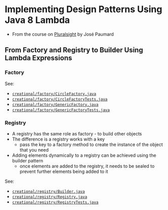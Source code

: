 # Implementing Design Patterns Using Java 8 Lambda

- From the course on [Pluralsight](https://app.pluralsight.com/library/courses/implementing-design-patterns-java-8-lambda-expression/) by José Paumard

## From Factory and Registry to Builder Using Lambda Expressions

### Factory

See:

- [`creational/factory/CircleFactory.java`](src/main/java/com/jashburn/designpatterns/creational/factory/CircleFactory.java)
- [`creational/factory/CircleFactoryTests.java`](src/test/java/com/jashburn/designpatterns/creational/factory/CircleFactoryTests.java)
- [`creational/factory/GenericFactory.java`](src/main/java/com/jashburn/designpatterns/creational/factory/GenericFactory.java)
- [`creational/factory/GenericFactoryTests.java`](src/test/java/com/jashburn/designpatterns/creational/factory/GenericFactoryTests.java)

### Registry

- A registry has the same role as factory - to build other objects
- The difference is a registry works with a key
  - pass the key to a factory method to create the instance of the object that you need
- Adding elements dynamically to a registry can be achieved using the builder pattern
  - once elements are added to the registry, it needs to be sealed to prevent further elements being added to it

See:

- [`creational/registry/Builder.java`](src/main/java/com/jashburn/designpatterns/creational/registry/Builder.java)
- [`creational/registry/Registry.java`](src/main/java/com/jashburn/designpatterns/creational/registry/Registry.java)
- [`creational/registry/RegistryTests.java`](src/test/java/com/jashburn/designpatterns/creational/registry/RegistryTests.java)

